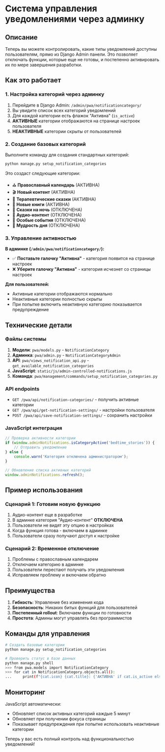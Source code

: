# Система управления уведомлениями через админку

## Описание
Теперь вы можете контролировать, какие типы уведомлений доступны пользователям, прямо из Django Admin панели. Это позволяет отключать функции, которые еще не готовы, и постепенно активировать их по мере завершения разработки.

## Как это работает

### 1. Настройка категорий через админку

1. Перейдите в Django Admin: `/admin/pwa/notificationcategory/`
2. Вы увидите список всех категорий уведомлений
3. Для каждой категории есть флажок "Активна" (`is_active`)
4. **АКТИВНЫЕ** категории отображаются на странице настроек пользователя
5. **НЕАКТИВНЫЕ** категории скрыты от пользователей

### 2. Создание базовых категорий

Выполните команду для создания стандартных категорий:

```bash
python manage.py setup_notification_categories
```

Это создаст следующие категории:

- ⛪ **Православный календарь** (АКТИВНА)
- 🎬 **Новый контент** (АКТИВНА) 
- 🧚 **Терапевтические сказки** (АКТИВНА)
- 📖 **Новые книги** (АКТИВНА)
- 🌙 **Сказки на ночь** (ОТКЛЮЧЕНА)
- 🎵 **Аудио-контент** (ОТКЛЮЧЕНА)
- 🎉 **Особые события** (ОТКЛЮЧЕНА)
- 💭 **Мудрость дня** (ОТКЛЮЧЕНА)

### 3. Управление активностью

**В админке (`/admin/pwa/notificationcategory/`):**

- ✅ **Поставьте галочку "Активна"** - категория появится на странице настроек
- ❌ **Уберите галочку "Активна"** - категория исчезнет со страницы настроек

**Для пользователей:**
- Активные категории отображаются нормально
- Неактивные категории полностью скрыты
- При попытке включить неактивную категорию показывается предупреждение

## Технические детали

### Файлы системы

1. **Модели**: `pwa/models.py` - `NotificationCategory`
2. **Админка**: `pwa/admin.py` - `NotificationCategoryAdmin`
3. **API**: `pwa/views_notification_api.py` - `get_available_notification_categories`
4. **JavaScript**: `static/js/admin-controlled-notifications.js`
5. **Команда**: `pwa/management/commands/setup_notification_categories.py`

### API endpoints

- `GET /pwa/api/notification-categories/` - получить активные категории
- `GET /pwa/api/get-notification-settings/` - настройки пользователя
- `POST /pwa/api/save-notification-settings/` - сохранить настройки

### JavaScript интеграция

```javascript
// Проверка активности категории
if (window.adminNotifications.isCategoryActive('bedtime_stories')) {
    // Отправить уведомление
} else {
    console.warn('Категория отключена администратором');
}

// Обновление списка активных категорий
window.adminNotifications.refresh();
```

## Пример использования

### Сценарий 1: Готовим новую функцию
1. Аудио-контент еще в разработке
2. В админке категория "Аудио-контент" **ОТКЛЮЧЕНА**
3. Пользователи не видят эту опцию в настройках
4. Когда функция готова - включаем в админке
5. Пользователи сразу получают доступ к настройке

### Сценарий 2: Временное отключение
1. Проблемы с православным календарем
2. Отключаем категорию в админке
3. Пользователи перестают получать эти уведомления
4. Исправляем проблему и включаем обратно

## Преимущества

1. **Гибкость**: Управление без изменения кода
2. **Безопасность**: Никаких битых функций для пользователей  
3. **Постепенный rollout**: Включаем функции по готовности
4. **Простота**: Админы могут управлять без программистов

## Команды для управления

```bash
# Создать базовые категории
python manage.py setup_notification_categories

# Проверить статус в базе данных
python manage.py shell
>>> from pwa.models import NotificationCategory
>>> for cat in NotificationCategory.objects.all():
...     print(f"{cat.icon} {cat.title}: {'АКТИВНА' if cat.is_active else 'ОТКЛЮЧЕНА'}")
```

## Мониторинг

JavaScript автоматически:
- Обновляет список активных категорий каждые 5 минут
- Обновляет при получении фокуса страницы
- Показывает предупреждения при попытке использовать неактивные категории

Теперь у вас есть полный контроль над функциональностью уведомлений!
